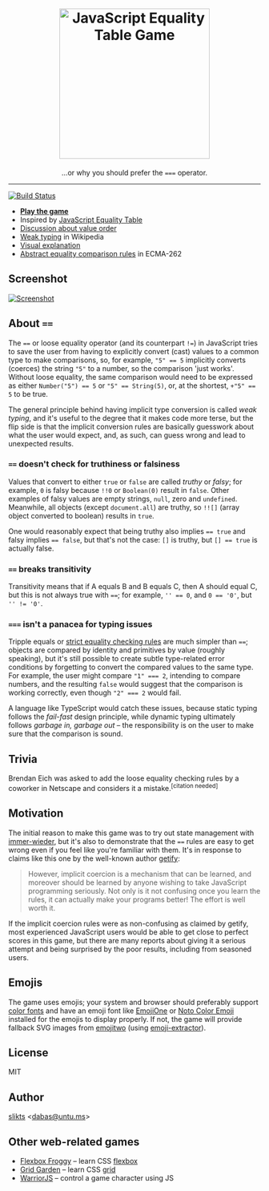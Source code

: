 <h1 align="center">
  <a href="http://eqeq.js.org/"><img src="https://raw.githubusercontent.com/slikts/js-equality-game/assets/logo.svg?sanitize=true" width="300" alt="JavaScript Equality Table Game"></a>
</h1>
<p align="center">…or why you should prefer the <code>===</code> operator.</p>

---

[![Build Status](https://travis-ci.org/slikts/js-equality-game.svg?branch=master)](https://travis-ci.org/slikts/js-equality-game)

- [**Play the game**][game]
- Inspired by [JavaScript Equality Table][table]
- [Discussion about value order][reorder]
- [Weak typing][wikipedia] in Wikipedia
- [Visual explanation][visual]
- [Abstract equality comparison rules][abstract-rules] in ECMA-262

## Screenshot

[![Screenshot]][game]

## About `==`

The `==` or loose equality operator (and its counterpart `!=`) in JavaScript tries to save the user from having to explicitly convert (cast) values to a common type to make comparisons, so, for example, `"5" == 5` implicitly converts (coerces) the string `"5"` to a number, so the comparison 'just works'. Without loose equality, the same comparison would need to be expressed as either `Number("5") == 5` or `"5" == String(5)`, or, at the shortest, `+"5" == 5` to be true.

The general principle behind having implicit type conversion is called _weak typing_, and it's useful to the degree that it makes code more terse, but the flip side is that the implicit conversion rules are basically guesswork about what the user would expect, and, as such, can guess wrong and lead to unexpected results.

### `==` doesn't check for truthiness or falsiness

Values that convert to either `true` or `false` are called _truthy_ or _falsy_; for example, `0` is falsy because `!!0` or `Boolean(0)` result in `false`. Other examples of falsy values are empty strings, `null`, zero and `undefined`. Meanwhile, all objects (except `document.all`) are truthy, so `!![]` (array object converted to boolean) results in `true`.

One would reasonably expect that being truthy also implies `== true` and falsy implies `== false`, but that's not the case: `[]` is truthy, but `[] == true` is actually false.

### `==` breaks transitivity

Transitivity means that if A equals B and B equals C, then A should equal C, but this is not always true with `==`; for example, `'' == 0`, and `0 == '0'`, but `'' != '0'`.

### `===` isn't a panacea for typing issues

Tripple equals or [strict equality checking rules][strict-rules] are much simpler than `==`; objects are compared by identity and primitives by value (roughly speaking), but it's still possible to create subtle type-related error conditions by forgetting to convert the compared values to the same type. For example, the user might compare `"1" === 2`, intending to compare numbers, and the resulting `false` would suggest that the comparison is working correctly, even though `"2" === 2` would fail.

A language like TypeScript would catch these issues, because static typing follows the _fail-fast_ design principle, while dynamic typing ultimately follows _garbage in, garbage out_ – the responsibility is on the user to make sure that the comparison is sound.

## Trivia

Brendan Eich was asked to add the loose equality checking rules by a coworker in Netscape and considers it a mistake.<sup>[citation needed]</sup>

## Motivation

The initial reason to make this game was to try out state management with [immer-wieder][wieder], but it's also to demonstrate that the `==` rules are easy to get wrong even if you feel like you're familiar with them. It's in response to claims like this one by the well-known author [getify][getify]:

> However, implicit coercion is a mechanism that can be learned, and moreover should be learned by anyone wishing to take JavaScript programming seriously. Not only is it not confusing once you learn the rules, it can actually make your programs better! The effort is well worth it.

If the implicit coercion rules were as non-confusing as claimed by getify, most experienced JavaScript users would be able to get close to perfect scores in this game, but there are many reports about giving it a serious attempt and being surprised by the poor results, including from seasoned users.

## Emojis

The game uses emojis; your system and browser should preferably support [color fonts] and have an emoji font like [EmojiOne] or [Noto Color Emoji] installed for the emojis to display properly. If not, the game will provide fallback SVG images from [emojitwo] (using [emoji-extractor]).

## License

MIT

## Author

[slikts](http://untu.ms) &lt;dabas@untu.ms>

## Other web-related games

- [Flexbox Froggy](https://flexboxfroggy.com/) – learn CSS [flexbox](https://developer.mozilla.org/en-US/docs/Learn/CSS/CSS_layout/Flexbox)
- [Grid Garden](http://cssgridgarden.com/) – learn CSS [grid](https://developer.mozilla.org/en-US/docs/Learn/CSS/CSS_layout/Grids)
- [WarriorJS](https://warriorjs.com/) – control a game character using JS

[table]: https://github.com/dorey/Javascript-Equality-Table/
[wikipedia]: https://en.wikipedia.org/wiki/Strong_and_weak_typing
[reorder]: http://algassert.com/visualization/2014/03/27/Better-JS-Equality-Table.html
[wieder]: https://github.com/drcmda/immer-wieder
[getify]: https://github.com/getify/You-Dont-Know-JS/blob/master/up%20%26%20going/ch1.md#converting-between-types
[visual]: https://i.imgur.com/rWoBHj4.png
[color fonts]: https://www.colorfonts.wtf/
[emojione]: https://www.emojione.com/
[noto color emoji]: https://www.google.com/get/noto/help/emoji/
[screenshot]: https://raw.githubusercontent.com/slikts/js-equality-game/assets/screenshot.png
[game]: https://slikts.github.io/js-equality-game/
[emojitwo]: https://emojitwo.github.io/
[emoji-extractor]: https://github.com/slikts/emoji-extractor
[strict-rules]: http://www.ecma-international.org/ecma-262/9.0/index.html#sec-strict-equality-comparison
[abstract-rules]: http://www.ecma-international.org/ecma-262/9.0/index.html#sec-abstract-equality-comparison
